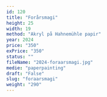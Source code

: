 ```yaml
---
id: 120
title: "Forårsmagi"
height: 25
width: 19
method: "Akryl på Hahnemühle papir"
year: 2024
price: "350"
exPrice: "350"
status: ""
fileName: "2024-foraarsmagi.jpg"
medie: "paperpainting"
draft: "False"
slug: "foraarsmagi"
weight: "290"
---
```

